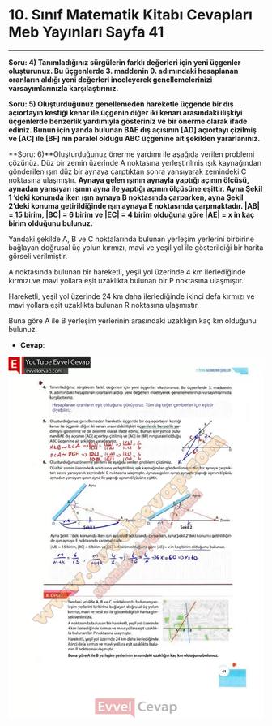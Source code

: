 # 10. Sınıf Matematik Kitabı Cevapları Meb Yayınları Sayfa 41

---

**Soru: 4) Tanımladığınız sürgülerin farklı değerleri için yeni üçgenler oluşturunuz. Bu üçgenlerde 3. maddenin 9. adımındaki hesaplanan oranların aldığı yeni değerleri inceleyerek genellemelerinizi varsayımlarınızla karşılaştırınız.**

**Soru: 5) Oluşturduğunuz genellemeden hareketle üçgende bir dış açıortayın kestiği kenar ile üçgenin diğer iki kenarı arasındaki ilişkiyi üçgenlerde benzerlik yardımıyla gösteriniz ve bir önerme olarak ifade ediniz. Bunun için yanda bulunan BAE dış açısının [AD] açıortayı çizilmiş ve [AC] ile [BF] nın paralel olduğu ABC üçgenine ait şekilden yararlanınız.**

**Soru: 6)**Oluşturduğunuz önerme yardımı ile aşağıda verilen problemi çözünüz. Düz bir zemin üzerinde A noktasına yerleştirilmiş ışık kaynağından gönderilen ışın düz bir aynaya çarptıktan sonra yansıyarak zemindeki C noktasına ulaşmıştır. **Aynaya gelen ışının aynayla yaptığı açının ölçüsü, aynadan yansıyan ışının ayna ile yaptığı açının ölçüsüne eşittir. Ayna Şekil 1 ‘deki konumda iken ışın aynaya B noktasında çarparken, ayna Şekil 2’deki konuma getirildiğinde ışın aynaya E noktasında çarpmaktadır. |AB| = 15 birim, |BC| = 6 birim ve |EC| = 4 birim olduğuna göre |AE| = x in kaç birim olduğunu bulunuz.**

Yandaki şekilde A, B ve C noktalarında bulunan yerleşim yerlerini birbirine bağlayan doğrusal üç yolun kırmızı, mavi ve yeşil yol ile gösterildiği bir harita görseli verilmiştir.

 A noktasında bulunan bir hareketli, yeşil yol üzerinde 4 km ilerlediğinde kırmızı ve mavi yollara eşit uzaklıkta bulunan bir P noktasına ulaşmıştır.

 Hareketli, yeşil yol üzerinde 24 km daha ilerlediğinde ikinci defa kırmızı ve mavi yollara eşit uzaklıkta bulunan R noktasına ulaşmıştır.

 Buna göre A ile B yerleşim yerlerinin arasındaki uzaklığın kaç km olduğunu bulunuz.

-   **Cevap**:

![Image 1](./image_1.webp)